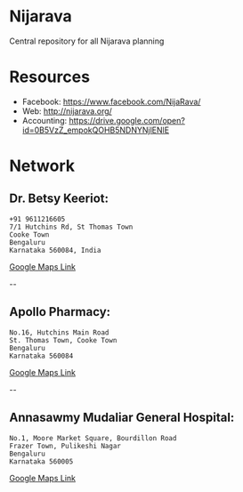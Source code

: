 # Nijarava
Central repository for all Nijarava planning

# Resources

* Facebook:   https://www.facebook.com/NijaRava/
* Web:        http://nijarava.org/
* Accounting: https://drive.google.com/open?id=0B5VzZ_empokQOHB5NDNYNjlENlE

# Network

## Dr. Betsy Keeriot:

```
+91 9611216605
7/1 Hutchins Rd, St Thomas Town
Cooke Town
Bengaluru
Karnataka 560084, India
```

[Google Maps Link](https://www.google.co.in/maps/place/The+Earth+School/@13.0071172,77.6240823,20.2z/data=!4m13!1m7!3m6!1s0x3bae16ef97f5d189:0x4ab5b4748d6ff61f!2s24,+Hutchins+Rd,+Balaji+Layout,+Cooke+Town,+Bengaluru,+Karnataka+560005!3b1!8m2!3d12.999787!4d77.6208802!3m4!1s0x0:0xfb1c48f1389e63d!8m2!3d13.007277!4d77.6241072?hl=en&shorturl=1)

--

## Apollo Pharmacy:

```
No.16, Hutchins Main Road
St. Thomas Town, Cooke Town
Bengaluru
Karnataka 560084
```

[Google Maps Link](https://www.google.co.in/maps/place/Apollo+Pharmacy/@13.0060073,77.6231384,18z/data=!4m12!1m6!3m5!1s0x3bae16e506570c3d:0xe55be81f077fbb93!2sApollo+Pharmacy!8m2!3d13.0052232!4d77.6232881!3m4!1s0x3bae16e506570c3d:0xe55be81f077fbb93!8m2!3d13.0052232!4d77.6232881)

--

## Annasawmy Mudaliar General Hospital:

```
No.1, Moore Market Square, Bourdillon Road
Frazer Town, Pulikeshi Nagar
Bengaluru
Karnataka 560005
```

[Google Maps Link](https://www.google.co.in/maps/place/Annasawmy+Mudaliar+General+Hospital/@12.9999604,77.6146521,15z/data=!4m5!3m4!1s0x0:0x19604cb9af4c1262!8m2!3d12.9999604!4d77.6146521)
